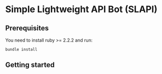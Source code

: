 # Simple Lightweight API Bot (SLAPI)


## Prerequisites
You need to install ruby >= 2.2.2 and run:

```
bundle install
```

## Getting started

